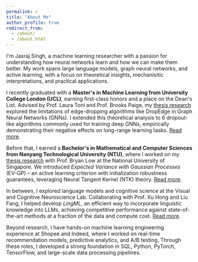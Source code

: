 ```yaml
---
permalink: /
title: "About Me"
author_profile: true
redirect_from: 
  - /about/
  - /about.html
---
```


I'm Jasraj Singh, a machine learning researcher with a passion for understanding how neural networks learn and how we can make them better. My work spans large language models, graph neural networks, and active learning, with a focus on theoretical insights, mechanisitic interpretations, and practical applications.

I recently graduated with a **Master's in Machine Learning from University College London (UCL)**, earning first-class honors and a place on the Dean's List. Advised by Prof. Laura Toni and Prof. Brooks Paige, my [thesis research](https://ignasa007.github.io/files/msc-thesis_jasraj-singh.pdf) explored the limitations of edge-dropping algorithms like DropEdge in Graph Neural Networks (GNNs). I extended this theoretical analysis to 6 dropout-like algorithms commonly used for training deep GNNs, empirically demonstrating their negative effects on long-range learning tasks. [Read more](https://ignasa007.github.io/publication/edge-dropping).

Before that, I earned a **Bachelor's in Mathematical and Computer Sciences from Nanyang Technological University (NTU)**, where I worked on my [thesis research](https://ignasa007.github.io/files/bsc-thesis_jasraj-singh.pdf) with Prof. Bryan Low at the National University of Singapore. We introduced *Expected Variance with Gaussian Processes* (EV-GP) &ndash; an active learning criterion with initialization robustness guarantees, leveraging Neural Tangent Kernel (NTK) theory. [Read more](https://ignasa007.github.io/publication/evgp).

In between, I explored language models and cognitive science at the Visual and Cognitive Neuroscience Lab. Collaborating with Prof. Xu Hong and Liu Fang, I helped develop *LingML*, an efficient way to incorporate linguistic knowledge into LLMs, achieving competitive performance against state-of-the-art methods at a fraction of the data and compute cost. [Read more](https://ignasa007.github.io/publication/lingml).

Beyond research, I have hands-on machine learning engineering experience at Shopee and Indeed, where I worked on real-time recommendation models, predictive analytics, and A/B testing. Through these roles, I developed a strong foundation in SQL, Python, PyTorch, TensorFlow, and large-scale data processing pipelines.